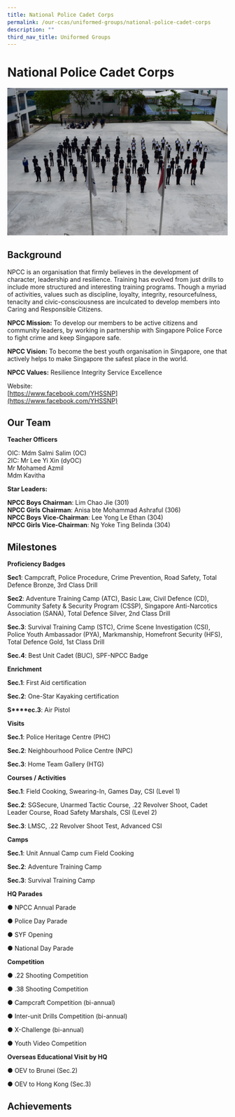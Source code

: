 ```yaml
---
title: National Police Cadet Corps
permalink: /our-ccas/uniformed-groups/national-police-cadet-corps
description: ""
third_nav_title: Uniformed Groups
---
```

# **National Police Cadet Corps**

![](/images/np%201.jpg)

Background
----------

NPCC is an organisation that firmly believes in the development of character, leadership and resilience. Training has evolved from just drills to include more structured and interesting training programs. Though a myriad of activities, values such as discipline, loyalty, integrity, resourcefulness, tenacity and civic-consciousness are inculcated to develop members into Caring and Responsible Citizens.  

**NPCC Mission:** To develop our members to be active citizens and community leaders, by working in partnership with Singapore Police Force to fight crime and keep Singapore safe.

**NPCC Vision:** To become the best youth organisation in Singapore, one that actively helps to make Singapore the safest place in the world.

**NPCC Values:** Resilience Integrity Service Excellence

Website:  
[https://www.facebook.com/YHSSNP](https://www.facebook.com/YHSSNP)

Our Team
--------

**Teacher Officers**  

OIC: Mdm Salmi Salim (OC)     
2IC: Mr Lee Yi Xin (dyOC)    
Mr Mohamed Azmil    
Mdm Kavitha

**Star Leaders:**

**NPCC Boys Chairman**: Lim Chao Jie (301)    
**NPCC Girls Chairman**: Anisa bte Mohammad Ashraful (306)   
**NPCC Boys Vice-Chairman**: Lee Yong Le Ethan (304)   
**NPCC Girls Vice-Chairman**: Ng Yoke Ting Belinda (304)

  

Milestones
----------

**Proficiency Badges**  

**Sec1**: Campcraft, Police Procedure, Crime Prevention, Road Safety, Total Defence Bronze, 3rd Class Drill

**Sec2**: Adventure Training Camp (ATC), Basic Law, Civil Defence (CD), Community Safety & Security Program (CSSP), Singapore Anti-Narcotics Association (SANA), Total Defence Silver, 2nd Class Drill

**Sec.3**: Survival Training Camp (STC), Crime Scene Investigation (CSI), Police Youth Ambassador (PYA), Markmanship, Homefront Security (HFS), Total Defence Gold, 1st Class Drill

**Sec.4**: Best Unit Cadet (BUC), SPF-NPCC Badge

  

**Enrichment**

**Sec.1**: First Aid certification

**Sec.2**: One-Star Kayaking certification

**S****ec.3**: Air Pistol

**Visits**

**Sec.1**: Police Heritage Centre (PHC)

**Sec.2**: Neighbourhood Police Centre (NPC)

**Sec.3**: Home Team Gallery (HTG) 

  

**Courses / Activities**

**Sec.1**: Field Cooking, Swearing-In, Games Day, CSI (Level 1)

**Sec.2**: SGSecure, Unarmed Tactic Course, .22 Revolver Shoot, Cadet Leader Course, Road Safety Marshals, CSI (Level 2)  

**Sec.3**: LMSC, .22 Revolver Shoot Test, Advanced CSI

  

**Camps**

**Sec.1**: Unit Annual Camp cum Field Cooking

**Sec.2**: Adventure Training Camp

**Sec.3**: Survival Training Camp

  

**HQ Parades**

● NPCC Annual Parade

● Police Day Parade

● SYF Opening

● National Day Parade

  

**Competition**

● .22 Shooting Competition

● .38 Shooting Competition

● Campcraft Competition (bi-annual)

● Inter-unit Drills Competition (bi-annual)

● X-Challenge (bi-annual)

● Youth Video Competition

**Overseas Educational Visit by HQ**

● OEV to Brunei (Sec.2)

● OEV to Hong Kong (Sec.3)

Achievements
------------
